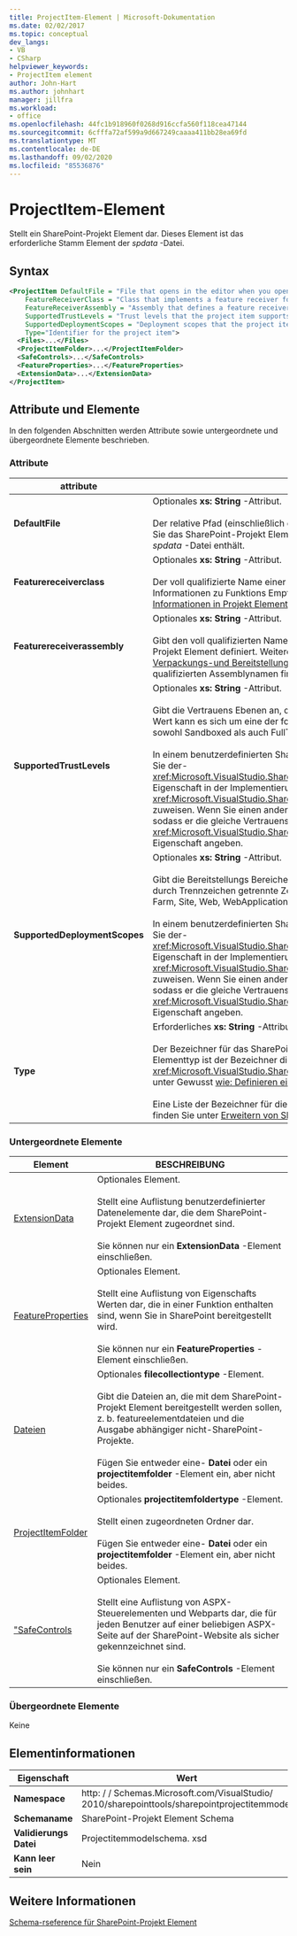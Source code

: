 ```yaml
---
title: ProjectItem-Element | Microsoft-Dokumentation
ms.date: 02/02/2017
ms.topic: conceptual
dev_langs:
- VB
- CSharp
helpviewer_keywords:
- ProjectItem element
author: John-Hart
ms.author: johnhart
manager: jillfra
ms.workload:
- office
ms.openlocfilehash: 44fc1b918960f0268d916ccfa560f118cea47144
ms.sourcegitcommit: 6cfffa72af599a9d667249caaaa411bb28ea69fd
ms.translationtype: MT
ms.contentlocale: de-DE
ms.lasthandoff: 09/02/2020
ms.locfileid: "85536876"
---
```

# <a name="projectitem-element"></a>ProjectItem-Element
  Stellt ein SharePoint-Projekt Element dar. Dieses Element ist das erforderliche Stamm Element der *spdata* -Datei.

## <a name="syntax"></a>Syntax

```xml
<ProjectItem DefaultFile = "File that opens in the editor when you open the project item"
    FeatureReceiverClass = "Class that implements a feature receiver for the project item"
    FeatureReceiverAssembly = "Assembly that defines a feature receiver for the project item"
    SupportedTrustLevels = "Trust levels that the project item supports"
    SupportedDeploymentScopes = "Deployment scopes that the project item supports"
    Type="Identifier for the project item">
  <Files>...</Files>
  <ProjectItemFolder>...</ProjectItemFolder>
  <SafeControls>...</SafeControls>
  <FeatureProperties>...</FeatureProperties>
  <ExtensionData>...</ExtensionData>
</ProjectItem>
```

## <a name="attributes-and-elements"></a>Attribute und Elemente
 In den folgenden Abschnitten werden Attribute sowie untergeordnete und übergeordnete Elemente beschrieben.

### <a name="attributes"></a>Attribute

|attribute|BESCHREIBUNG|
|---------------|-----------------|
|**DefaultFile**|Optionales **xs: String** -Attribut.<br /><br /> Der relative Pfad (einschließlich des Datei namens) der Datei, die im Visual Studio-Editor geöffnet wird, wenn Sie das SharePoint-Projekt Element in **Projektmappen-Explorer**öffnen. Der Pfad ist relativ zum Ordner, der die *spdata* -Datei enthält.|
|**Featurereceiverclass**|Optionales **xs: String** -Attribut.<br /><br /> Der voll qualifizierte Name einer Funktions Empfängerklasse für dieses SharePoint-Projekt Element. Weitere Informationen zu Funktions Empfängern finden Sie unter [Bereitstellen von Verpackungs-und Bereitstellungs Informationen in Projekt Elementen](../sharepoint/providing-packaging-and-deployment-information-in-project-items.md).|
|**Featurereceiverassembly**|Optionales **xs: String** -Attribut.<br /><br /> Gibt den voll qualifizierten Namen einer Assembly an, die einen Funktions Empfänger für dieses SharePoint-Projekt Element definiert. Weitere Informationen zu Funktions Empfängern finden Sie unter [Bereitstellen von Verpackungs-und Bereitstellungs Informationen in Projekt Elementen](../sharepoint/providing-packaging-and-deployment-information-in-project-items.md). Weitere Informationen zu voll qualifizierten Assemblynamen finden [Assembly Names](/dotnet/framework/app-domains/assembly-names)Sie unter Assemblynamen.|
|**SupportedTrustLevels**|Optionales **xs: String** -Attribut.<br /><br /> Gibt die Vertrauens Ebenen an, die von diesem SharePoint-Projekt Element unterstützt werden. Bei diesem Wert kann es sich um eine der folgenden Zeichen folgen handeln: Sandbox, FullTrust oder all. Der Wert all gibt sowohl Sandboxed als auch FullTrust an.<br /><br /> In einem benutzerdefinierten SharePoint-Projekt Elementtyp entspricht der Wert dieses Attributs dem Wert, den Sie der- <xref:Microsoft.VisualStudio.SharePoint.ISharePointProjectItemTypeDefinition.SupportedTrustLevels%2A> Eigenschaft in der Implementierung der- <xref:Microsoft.VisualStudio.SharePoint.ISharePointProjectItemTypeProvider.InitializeType%2A> Methode zuweisen. Wenn Sie einen anderen Wert für dieses Attribut angeben, überschreibt Visual Studio den Wert, sodass er die gleiche Vertrauens Ebene angibt, die Sie in der- <xref:Microsoft.VisualStudio.SharePoint.ISharePointProjectItemTypeDefinition.SupportedTrustLevels%2A> Eigenschaft angeben.|
|**SupportedDeploymentScopes**|Optionales **xs: String** -Attribut.<br /><br /> Gibt die Bereitstellungs Bereiche an, die dieses SharePoint-Projekt Element unterstützt. Dieser Wert ist eine durch Trennzeichen getrennte Zeichenfolge, die aus einer oder mehreren der folgenden Zeichen folgen besteht: Farm, Site, Web, WebApplication oder Package. Beispiel: `Web, Site`<br /><br /> In einem benutzerdefinierten SharePoint-Projekt Elementtyp entspricht der Wert dieses Attributs dem Wert, den Sie der- <xref:Microsoft.VisualStudio.SharePoint.ISharePointProjectItemTypeDefinition.SupportedDeploymentScopes%2A> Eigenschaft in der Implementierung der- <xref:Microsoft.VisualStudio.SharePoint.ISharePointProjectItemTypeProvider.InitializeType%2A> Methode zuweisen. Wenn Sie einen anderen Wert für dieses Attribut angeben, überschreibt Visual Studio den Wert, sodass er die gleiche Vertrauens Ebene angibt, die Sie in der- <xref:Microsoft.VisualStudio.SharePoint.ISharePointProjectItemTypeDefinition.SupportedDeploymentScopes%2A> Eigenschaft angeben.|
|**Type**|Erforderliches **xs: String** -Attribut.<br /><br /> Der Bezeichner für das SharePoint-Projekt Element. In einem benutzerdefinierten SharePoint-Projekt Elementtyp ist der Bezeichner die Zeichenfolge, die Sie an das-Objekt übergeben <xref:Microsoft.VisualStudio.SharePoint.SharePointProjectItemTypeAttribute> . Weitere Informationen finden Sie unter Gewusst [wie: Definieren eines SharePoint-Projekt Elementtyps](../sharepoint/how-to-define-a-sharepoint-project-item-type.md).<br /><br /> Eine Liste der Bezeichner für die integrierten SharePoint-Projekt Elemente, die in Visual Studio enthalten sind, finden Sie unter [Erweitern von SharePoint-Projekt Elementen](../sharepoint/extending-sharepoint-project-items.md).|

### <a name="child-elements"></a>Untergeordnete Elemente

|Element|BESCHREIBUNG|
|-------------|-----------------|
|[ExtensionData](../sharepoint/extensiondata-element.md)|Optionales Element.<br /><br /> Stellt eine Auflistung benutzerdefinierter Datenelemente dar, die dem SharePoint-Projekt Element zugeordnet sind.<br /><br /> Sie können nur ein **ExtensionData** -Element einschließen.|
|[FeatureProperties](../sharepoint/featureproperties-element.md)|Optionales Element.<br /><br /> Stellt eine Auflistung von Eigenschafts Werten dar, die in einer Funktion enthalten sind, wenn Sie in SharePoint bereitgestellt wird.<br /><br /> Sie können nur ein **FeatureProperties** -Element einschließen.|
|[Dateien](../sharepoint/files-element.md)|Optionales **filecollectiontype** -Element.<br /><br /> Gibt die Dateien an, die mit dem SharePoint-Projekt Element bereitgestellt werden sollen, z. b. featureelementdateien und die Ausgabe abhängiger nicht-SharePoint-Projekte.<br /><br /> Fügen Sie entweder eine- **Datei** oder ein **projectitemfolder** -Element ein, aber nicht beides.|
|[ProjectItemFolder](../sharepoint/projectitemfolder-element.md)|Optionales **projectitemfoldertype** -Element.<br /><br /> Stellt einen zugeordneten Ordner dar.<br /><br /> Fügen Sie entweder eine- **Datei** oder ein **projectitemfolder** -Element ein, aber nicht beides.|
|["SafeControls](../sharepoint/safecontrols-element.md)|Optionales Element.<br /><br /> Stellt eine Auflistung von ASPX-Steuerelementen und Webparts dar, die für jeden Benutzer auf einer beliebigen ASPX-Seite auf der SharePoint-Website als sicher gekennzeichnet sind.<br /><br /> Sie können nur ein **SafeControls** -Element einschließen.|

### <a name="parent-elements"></a>Übergeordnete Elemente
 Keine

## <a name="element-information"></a>Elementinformationen

|Eigenschaft|Wert|
|-|-|
|**Namespace**|http: \/ \/ Schemas.Microsoft.com/VisualStudio/<br>2010/sharepointtools/sharepointprojectitemmodel|
|**Schemaname**|SharePoint-Projekt Element Schema|
|**Validierungs Datei**|Projectitemmodelschema. xsd|
|**Kann leer sein**|Nein|

## <a name="see-also"></a>Weitere Informationen
[Schema-rseference für SharePoint-Projekt Element](../sharepoint/sharepoint-project-item-schema-reference.md)
